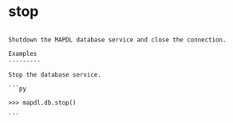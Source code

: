 # stop

````{py:method} MapdlDb.stop()

Shutdown the MAPDL database service and close the connection.

Examples
---------

Stop the database service.

```py

>>> mapdl.db.stop()

```

````